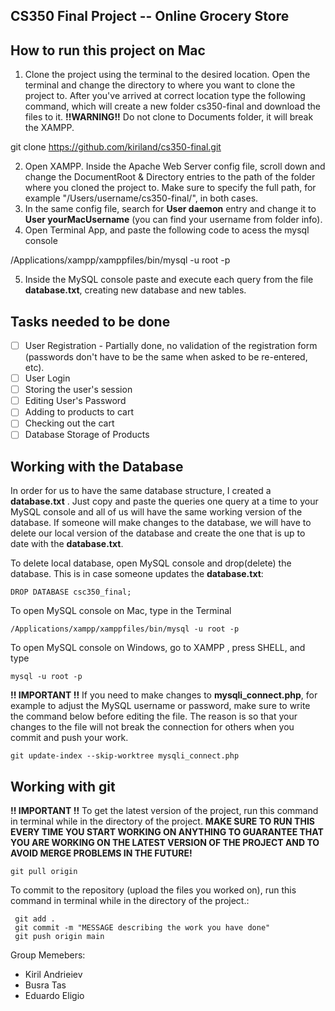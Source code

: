 
## CS350 Final Project -- Online Grocery Store
## How to run this project on Mac
1. Clone the project using the terminal to the desired location. Open the terminal and change the directory to where you want to clone the project to. After you've arrived at correct location type the following command, which will create a new folder cs350-final and download the files to it. **!!WARNING!!** Do not clone to Documents folder, it will break the XAMPP. 

git clone https://github.com/kiriland/cs350-final.git


  2. Open XAMPP. Inside the Apache Web Server config file, scroll down and change the DocumentRoot & Directory entries to the path of the folder where you cloned the project to. 
  Make sure to specify the full path, for example "/Users/username/cs350-final/", in both cases.
2. In the same config file, search for  **User daemon** entry and change it to **User yourMacUsername** (you can find your username from folder info).
3. Open Terminal App, and paste the following code to acess the mysql console

/Applications/xampp/xamppfiles/bin/mysql -u root -p

5. Inside the MySQL console paste and execute each query from the file **database.txt**, creating new database and new tables.

## Tasks needed to be done
 
 - [ ] User Registration - Partially done, no validation of the registration form (passwords don't have to be the same when asked to be re-entered, etc). 
 - [ ] User Login
 - [ ] Storing the user's session
 - [ ] Editing User's Password
 - [ ] Adding to products to cart
 - [ ] Checking out the cart
 - [ ] Database Storage of Products

## Working with the Database

In order for us to have the same database structure, I created a **database.txt** . Just copy and paste the queries one query at a time to your MySQL console and all of us will have the same working version of the database. If someone will make changes to the database, we will have to delete our local version of the database and create the one that is up to date with the **database.txt**.

To delete local database, open MySQL console and drop(delete) the database. This is in case someone updates the **database.txt**:

    DROP DATABASE csc350_final;
To open MySQL console on Mac, type in the Terminal

    /Applications/xampp/xamppfiles/bin/mysql -u root -p
    
  To open MySQL console on Windows, go to XAMPP , press SHELL, and type

    mysql -u root -p


**!! IMPORTANT !!** If you need to make changes to **mysqli_connect.php**, for example to adjust the MySQL username or password, make sure to write the command below before editing the file. The reason is so that your changes to the file will not break the connection for others when you commit and push your work.

  

    git update-index --skip-worktree mysqli_connect.php

## Working with git

  **!! IMPORTANT !!** To get the latest version of the project, run this command in terminal while in the directory of the project. **MAKE SURE TO RUN THIS EVERY TIME YOU START WORKING ON ANYTHING TO  GUARANTEE THAT YOU ARE WORKING ON THE LATEST VERSION OF THE PROJECT AND TO AVOID MERGE PROBLEMS IN THE FUTURE!**

    git pull origin

To commit to the repository (upload the files you worked on), run this command in terminal while in the directory of the project.:

     git add .
     git commit -m "MESSAGE describing the work you have done"
     git push origin main


Group Memebers:
- Kiril Andrieiev
- Busra Tas
- Eduardo Eligio


